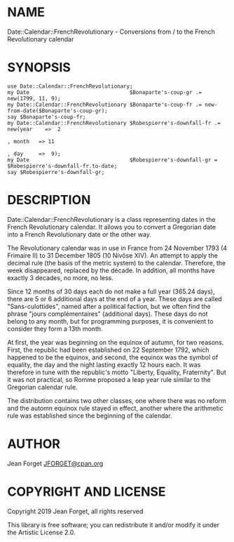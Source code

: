 NAME
====

Date::Calendar::FrenchRevolutionary - Conversions from / to the French Revolutionary calendar

SYNOPSIS
========

```perl6
use Date::Calendar::FrenchRevolutionary;
my Date                                $Bonaparte's-coup-gr .= new(1799, 11, 9);
my Date::Calendar::FrenchRevolutionary $Bonaparte's-coup-fr .= new-from-date($Bonaparte's-coup-gr);
say $Bonaparte's-coup-fr;
my Date::Calendar::FrenchRevolutionary $Robespierre's-downfall-fr .= new(year    =>  2
                                                                       , month   => 11
                                                                       , day     =>  9);
my Date                                $Robespierre's-downfall-gr =  $Robespierre's-downfall-fr.to-date;
say $Robespierre's-downfall-gr;
```

DESCRIPTION
===========

Date::Calendar::FrenchRevolutionary is  a class representing  dates in
the  French  Revolutionary  calendar.  It  allows  you  to  convert  a
Gregorian date into a French Revolutionary date or the other way.

The Revolutionary calendar was in use  in France from 24 November 1793
(4 Frimaire  II) to 31  December 1805 (10  Nivôse XIV). An  attempt to
apply  the decimal  rule  (the  basis of  the  metric  system) to  the
calendar. Therefore, the week disappeared,  replaced by the décade. In
addition, all months have exactly 3 decades, no more, no less.

Since 12 months of 30 days each do not make a full year (365.24 days),
there are 5 or 6 additional days at  the end of a year. These days are
called  "Sans-culottides", named  after  a political  faction, but  we
often find the phrase "jours complémentaires" (additional days). These
days do not  belong to any month, but for  programming purposes, it is
convenient to consider they form a 13th month.

At first,  the year was  beginning on the  equinox of autumn,  for two
reasons.  First, the  republic had  been established  on 22  September
1792, which  happened to be the  equinox, and second, the  equinox was
the symbol of equality, the day and the night lasting exactly 12 hours
each. It  was therefore  in tune with  the republic's  motto "Liberty,
Equality, Fraternity". But  it was not practical, so  Romme proposed a
leap year rule similar to the Gregorian calendar rule.

The distribution  contains two other  classes, one where there  was no
reform and the automn equinox rule stayed in effect, another where the
arithmetic rule was established since the beginning of the calendar.

AUTHOR
======

Jean Forget <JFORGET@cpan.org>

COPYRIGHT AND LICENSE
=====================

Copyright 2019 Jean Forget, all rights reserved

This library is free software; you can redistribute it and/or modify it under the Artistic License 2.0.

